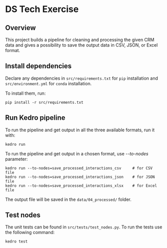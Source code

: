 # DS Tech Exercise

## Overview

This project builds a pipeline for cleaning and processing the given CRM data and gives a possibility to save the output
data in CSV, JSON, or Excel format.

## Install dependencies

Declare any dependencies in `src/requirements.txt` for `pip` installation and `src/environment.yml` for `conda` installation.

To install them, run:

```
pip install -r src/requirements.txt
```

## Run Kedro pipeline

To run the pipeline and get output in all the three available formats, run it with:

```
kedro run
```

To run the pipeline and get output in a chosen format, use <i>--to-nodes</i> parameter:

```
kedro run --to-nodes=save_processed_interactions_csv     # for CSV file
kedro run --to-nodes=save_processed_interactions_json    # for JSON file
kedro run --to-nodes=save_processed_interactions_xlsx    # for Excel file
```
The output file will be saved in the `data/04_processed/` folder.

## Test nodes

The unit tests can be found in `src/tests/test_nodes.py`. To run the tests use the following command:

```
kedro test
```
